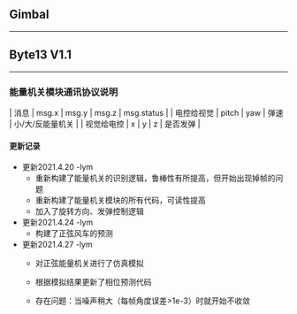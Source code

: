 ## Gimbal

---
## Byte13 V1.1

---
###  能量机关模块通讯协议说明
| 消息      | msg.x | msg.y | msg.z | msg.status |
| 电控给视觉 | pitch | yaw | 弹速 | 小/大/反能量机关 |
| 视觉给电控 | x | y | z | 是否发弹 |

#### 更新记录
- 更新2021.4.20 -lym
  - 重新构建了能量机关的识别逻辑，鲁棒性有所提高，但开始出现掉帧的问题
  - 重新构建了能量机关模块的所有代码，可读性提高
  - 加入了旋转方向、发弹控制逻辑
- 更新2021.4.24 -lym
  - 构建了正弦风车的预测
- 更新2021.4.27 -lym
  - 对正弦能量机关进行了仿真模拟
  - 根据模拟结果更新了相位预测代码

  - 存在问题：当噪声稍大（每帧角度误差>1e-3）时就开始不收敛

